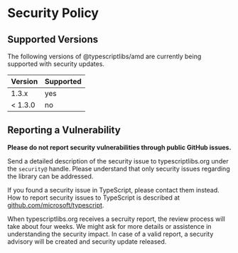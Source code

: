 Security Policy
===============



Supported Versions
------------------

The following versions of @typescriptlibs/amd are currently being supported with
security updates.

| Version | Supported |
| ------- | --------- |
| 1.3.x   | yes       |
| < 1.3.0 | no        |



Reporting a Vulnerability
-------------------------

**Please do not report security vulnerabilities through public GitHub issues.**

Send a detailed description of the security issue to typescriptlibs.org under
the `security@` handle.
Please understand that only security issues regarding the library can be
addressed.

If you found a security issue in TypeScript, please contact them instead.
How to report security issues to TypeScript is described at
[github.com/microsoft/typescript](https://github.com/microsoft/typescript/security/policy).

When typescriptlibs.org receives a secruity report, the review process will take
about four weeks.
We might ask for more details or assistence in understanding the security
impact.
In case of a valid report, a security advisory will be created and security
update released.
